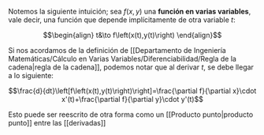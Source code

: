 
Notemos la siguiente intuición; sea $f(x,y)$ una **función en varias variables**, vale decir, una función que depende implícitamente de otra variable $t$: 

$$\begin{align}
t&\to f\left(x(t),y(t)\right)
\end{align}$$

Si nos acordamos de la definición de [[Departamento de Ingeniería Matemáticas/Cálculo en Varias Variables/Diferenciabilidad/Regla de la cadena|regla de la cadena]], podemos notar que al derivar $t$, se debe llegar a lo siguiente: 

$$\frac{d}{dt}\left[f\left(x(t),y(t)\right)\right]=\frac{\partial f}{\partial x}\cdot x'(t)+\frac{\partial f}{\partial y}\cdot y'(t)$$

Esto puede ser reescrito de otra forma como un [[Producto punto|producto punto]] entre las [[derivadas]]